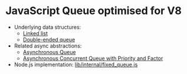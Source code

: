 # JavaScript Queue optimised for V8

- Underlying data structures:
  - [Linked list](https://github.com/HowProgrammingWorks/LinkedList)
  - [Double-ended queue](https://github.com/HowProgrammingWorks/Dequeue)
- Related async abstractions:
  - [Asynchronous Queue](https://github.com/HowProgrammingWorks/AsyncQueue)
  - [Asynchronous Concurrent Queue with Priority and Factor](https://github.com/HowProgrammingWorks/ConcurrentQueue)
- Node.js implementation: [lib/internal/fixed_queue.js](https://github.com/nodejs/node/blob/86bfdb552863f09d36cba7f1145134346eb2e640/lib/internal/fixed_queue.js)

